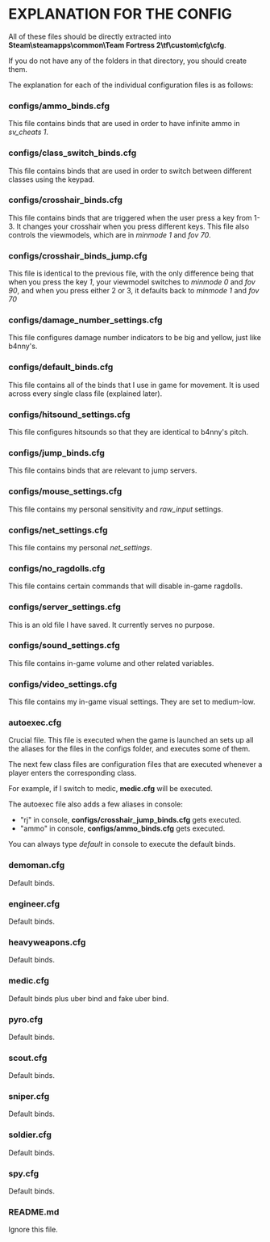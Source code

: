 # EXPLANATION FOR THE CONFIG
All of these files should be directly extracted into **Steam\steamapps\common\Team Fortress 2\tf\custom\cfg\cfg**.

If you do not have any of the folders in that directory, you should create them.

The explanation for each of the individual configuration files is as follows:

### configs/ammo_binds.cfg
This file contains binds that are used in order to have infinite ammo in *sv_cheats 1*.

### configs/class_switch_binds.cfg
This file contains binds that are used in order to switch between different classes using the keypad.

### configs/crosshair_binds.cfg
This file contains binds that are triggered when the user press a key from 1-3. It changes your crosshair when you press different keys.
This file also controls the viewmodels, which are in *minmode 1* and *fov 70*.

### configs/crosshair_binds_jump.cfg
This file is identical to the previous file, with the only difference being that when you press the key *1*, your viewmodel switches to *minmode 0* and *fov 90*, and when you press either 2 or 3, it defaults back to *minmode 1* and *fov 70*

### configs/damage_number_settings.cfg
This file configures damage number indicators to be big and yellow, just like b4nny's.

### configs/default_binds.cfg
This file contains all of the binds that I use in game for movement. It is used across every single class file (explained later).

### configs/hitsound_settings.cfg
This file configures hitsounds so that they are identical to b4nny's pitch.

### configs/jump_binds.cfg
This file contains binds that are relevant to jump servers.

### configs/mouse_settings.cfg
This file contains my personal sensitivity and *raw_input* settings.

### configs/net_settings.cfg
This file contains my personal *net_settings*.

### configs/no_ragdolls.cfg
This file contains certain commands that will disable in-game ragdolls.

### configs/server_settings.cfg
This is an old file I have saved. It currently serves no purpose.

### configs/sound_settings.cfg
This file contains in-game volume and other related variables.

### configs/video_settings.cfg
This file contains my in-game visual settings. They are set to medium-low.

### autoexec.cfg
Crucial file. This file is executed when the game is launched an sets up all the aliases for the files in the configs folder, and executes some of them.

The next few class files are configuration files that are executed whenever a player enters the corresponding class.

For example, if I switch to medic, **medic.cfg** will be executed.

The autoexec file also adds a few aliases in console:
- "rj" in console, **configs/crosshair_jump_binds.cfg** gets executed.
- "ammo" in console, **configs/ammo_binds.cfg** gets executed.

You can always type *default* in console to execute the default binds.

### demoman.cfg
Default binds.

### engineer.cfg
Default binds.

### heavyweapons.cfg
Default binds.

### medic.cfg
Default binds plus uber bind and fake uber bind.

### pyro.cfg
Default binds.

### scout.cfg
Default binds.

### sniper.cfg
Default binds.

### soldier.cfg
Default binds.

### spy.cfg
Default binds.

### README.md
Ignore this file.
